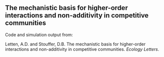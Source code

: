 ## The mechanistic basis for higher-order interactions and non-additivity in competitive communities

Code and simulation output from:

Letten, A.D. and Stouffer, D.B. The mechanistic basis for higher-order interactions and non-additivity in competitive communities. *Ecology Letters*. 


